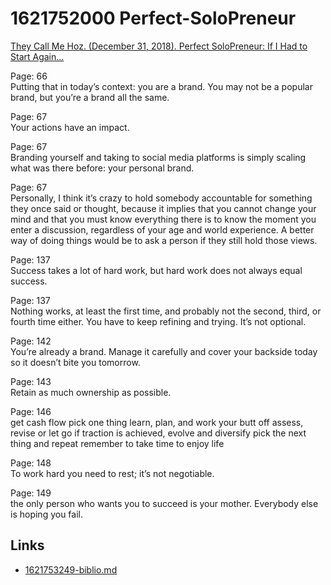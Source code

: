 # 1621752000 Perfect-SoloPreneur

[They Call Me Hoz. (December 31, 2018). Perfect SoloPreneur: If I Had to Start Again...](https://www.amazon.com/dp/B07MP893Q6)   

Page: 66   
Putting that in today’s context: you are a brand. You may not be a popular brand, but you’re a brand all the same.
                
Page: 67   
Your actions have an impact.
              
Page: 67   
Branding yourself and taking to social media platforms is simply scaling what was there before: your personal brand.
                
Page: 67   
Personally, I think it’s crazy to hold somebody accountable for something they once said or thought, because it implies that you cannot change your mind and that you must know everything there is to know the moment you enter a discussion, regardless of your age and world experience. A better way of doing things would be to ask a person if they still hold those views.
                
Page: 137   
Success takes a lot of hard work, but hard work does not always equal success.
                
Page: 137   
Nothing works, at least the first time, and probably not the second, third, or fourth time either. You have to keep refining and trying. It’s not optional.
                
Page: 142   
You’re already a brand. Manage it carefully and cover your backside today so it doesn’t bite you tomorrow.
                
Page: 143   
Retain as much ownership as possible.
                
Page: 146   
get cash flow pick one thing learn, plan, and work your butt off assess, revise or let go if traction is achieved, evolve and diversify pick the next thing and repeat remember to take time to enjoy life
                
Page: 148   
To work hard you need to rest; it’s not negotiable.
                
Page: 149   
the only person who wants you to succeed is your mother. Everybody else is hoping you fail.


## Links
- [1621753249-biblio.md](1621753249-biblio.md)
